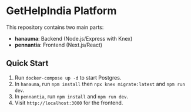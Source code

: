 # GetHelpIndia Platform

This repository contains two main parts:
- **hanauma**: Backend (Node.js/Express with Knex)
- **pennantia**: Frontend (Next.js/React)

## Quick Start

1. Run `docker-compose up -d` to start Postgres.
2. In `hanauma`, run `npm install` then `npx knex migrate:latest` and `npm run dev`.
3. In `pennantia`, run `npm install` and `npm run dev`.
4. Visit `http://localhost:3000` for the frontend.
